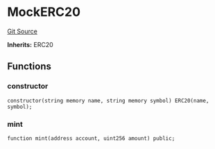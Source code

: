 # MockERC20
[Git Source](https://github.com/w3b3d3v/valocracy-contracts/blob/cc23733bef36f5764ced212bbe0dc6dc3badbf1c/src/mocks/MockERC20.sol)

**Inherits:**
ERC20


## Functions
### constructor


```solidity
constructor(string memory name, string memory symbol) ERC20(name, symbol);
```

### mint


```solidity
function mint(address account, uint256 amount) public;
```

